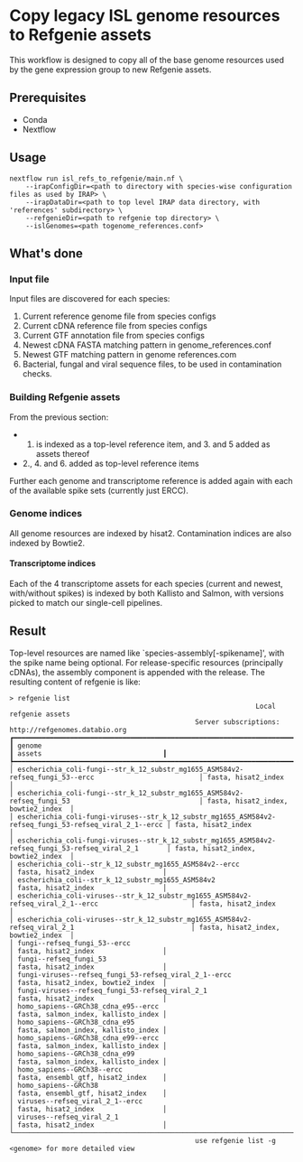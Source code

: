 # Copy legacy ISL genome resources to Refgenie assets

This workflow is designed to copy all of the base genome resources used by the gene expression group to new Refgenie assets. 

## Prerequisites

 - Conda
 - Nextflow

## Usage

```
nextflow run isl_refs_to_refgenie/main.nf \
    --irapConfigDir=<path to directory with species-wise configuration files as used by IRAP> \
    --irapDataDir=<path to top level IRAP data directory, with 'references' subdirectory> \
    --refgenieDir=<path to refgenie top directory> \
    --islGenomes=<path togenome_references.conf>
```

## What's done

### Input file

Input files are discovered for each species:

 1. Current reference genome file from species configs
 2. Current cDNA reference file from species configs
 3. Current GTF annotation file from species configs
 4. Newest cDNA FASTA matching pattern in genome_references.conf
 5. Newest GTF matching pattern in genome references.com
 6. Bacterial, fungal and viral sequence files, to be used in contamination checks. 

### Building Refgenie assets

From the previous section:

 - 1. is indexed as a top-level reference item, and 3. and 5 added as assets thereof
 - 2., 4. and 6. added as top-level reference items

Further each genome and transcriptome reference is added again with each of the available spike sets (currently just ERCC).

### Genome indices

All genome resources are indexed by hisat2. Contamination indices are also indexed by Bowtie2.

#### Transcriptome indices

Each of the 4 transcriptome assets for each species (current and newest, with/without spikes) is indexed by both Kallisto and Salmon, with versions picked to match our single-cell pipelines.

## Result

Top-level resources are named like `species-assembly[-spikename]', with the spike name being optional. For release-specific resources (principally cDNAs), the assembly component is appended with the release. The resulting content of refgenie is like:

```
> refgenie list 
                                                             Local refgenie assets                                                              
                                              Server subscriptions: http://refgenomes.databio.org                                               
┏━━━━━━━━━━━━━━━━━━━━━━━━━━━━━━━━━━━━━━━━━━━━━━━━━━━━━━━━━━━━━━━━━━━━━━━━━━━━━━━━━━━━━━━━━━━━━━━━━━━━━━━━┳━━━━━━━━━━━━━━━━━━━━━━━━━━━━━━━━━━━━━┓
┃ genome                                                                                                 ┃ assets                              ┃
┡━━━━━━━━━━━━━━━━━━━━━━━━━━━━━━━━━━━━━━━━━━━━━━━━━━━━━━━━━━━━━━━━━━━━━━━━━━━━━━━━━━━━━━━━━━━━━━━━━━━━━━━━╇━━━━━━━━━━━━━━━━━━━━━━━━━━━━━━━━━━━━━┩
│ escherichia_coli-fungi--str_k_12_substr_mg1655_ASM584v2-refseq_fungi_53--ercc                          │ fasta, hisat2_index                 │
│ escherichia_coli-fungi--str_k_12_substr_mg1655_ASM584v2-refseq_fungi_53                                │ fasta, hisat2_index, bowtie2_index  │
│ escherichia_coli-fungi-viruses--str_k_12_substr_mg1655_ASM584v2-refseq_fungi_53-refseq_viral_2_1--ercc │ fasta, hisat2_index                 │
│ escherichia_coli-fungi-viruses--str_k_12_substr_mg1655_ASM584v2-refseq_fungi_53-refseq_viral_2_1       │ fasta, hisat2_index, bowtie2_index  │
│ escherichia_coli--str_k_12_substr_mg1655_ASM584v2--ercc                                                │ fasta, hisat2_index                 │
│ escherichia_coli--str_k_12_substr_mg1655_ASM584v2                                                      │ fasta, hisat2_index                 │
│ escherichia_coli-viruses--str_k_12_substr_mg1655_ASM584v2-refseq_viral_2_1--ercc                       │ fasta, hisat2_index                 │
│ escherichia_coli-viruses--str_k_12_substr_mg1655_ASM584v2-refseq_viral_2_1                             │ fasta, hisat2_index, bowtie2_index  │
│ fungi--refseq_fungi_53--ercc                                                                           │ fasta, hisat2_index                 │
│ fungi--refseq_fungi_53                                                                                 │ fasta, hisat2_index                 │
│ fungi-viruses--refseq_fungi_53-refseq_viral_2_1--ercc                                                  │ fasta, hisat2_index, bowtie2_index  │
│ fungi-viruses--refseq_fungi_53-refseq_viral_2_1                                                        │ fasta, hisat2_index                 │
│ homo_sapiens--GRCh38_cdna_e95--ercc                                                                    │ fasta, salmon_index, kallisto_index │
│ homo_sapiens--GRCh38_cdna_e95                                                                          │ fasta, salmon_index, kallisto_index │
│ homo_sapiens--GRCh38_cdna_e99--ercc                                                                    │ fasta, salmon_index, kallisto_index │
│ homo_sapiens--GRCh38_cdna_e99                                                                          │ fasta, salmon_index, kallisto_index │
│ homo_sapiens--GRCh38--ercc                                                                             │ fasta, ensembl_gtf, hisat2_index    │
│ homo_sapiens--GRCh38                                                                                   │ fasta, ensembl_gtf, hisat2_index    │                                   
│ viruses--refseq_viral_2_1--ercc                                                                        │ fasta, hisat2_index                 │
│ viruses--refseq_viral_2_1                                                                              │ fasta, hisat2_index                 │
└────────────────────────────────────────────────────────────────────────────────────────────────────────┴─────────────────────────────────────┘
                                              use refgenie list -g <genome> for more detailed view  
```
